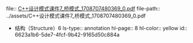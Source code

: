 file:: [C++设计模式课件7_桥模式_1708707480369_0.pdf](../assets/C++设计模式课件7_桥模式_1708707480369_0.pdf)
file-path:: ../assets/C++设计模式课件7_桥模式_1708707480369_0.pdf

- 结构（Structure）6
  ls-type:: annotation
  hl-page:: 8
  hl-color:: yellow
  id:: 6623a1b6-5de7-4fcf-9b42-9165d50c884a